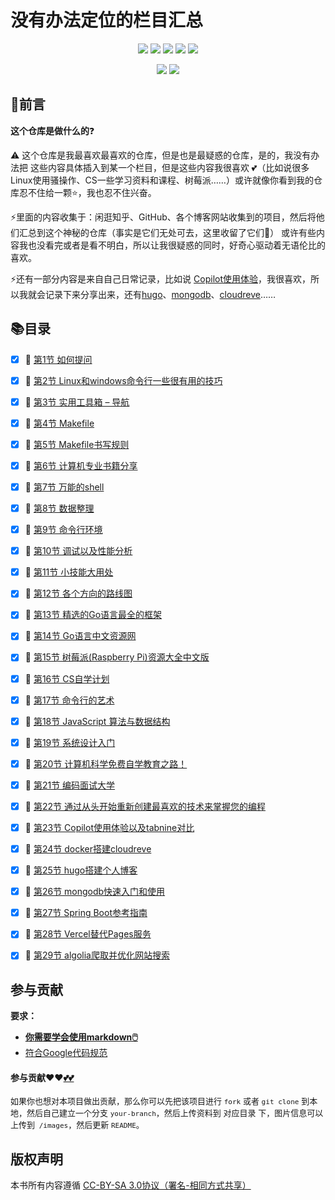 # 没有办法定位的栏目汇总

<p align='center'>
<a href="https://www.linkedin.cn/injobs/in/xiongxinwei-xiong-7606a0227" target="_blank"><img src="https://img.shields.io/badge/linkedin-xiongxinwei-yellowgreen?logo=linkedin"></a>
<a href="https://twitter.com/xxw3293172751" target="_blank"><img src="https://img.shields.io/badge/twitter-%40xxw3293172751-informational?logo=twitter"></a>
<a href="https://www.zhihu.com/people/3293172751" target="_blank"><img src="https://img.shields.io/badge/%E7%9F%A5%E4%B9%8E-%E9%93%BE%E5%AD%A6%E8%80%85%E7%A4%BE%E5%8C%BA-blue?logo=zhihu"></a>
<a href="https://s2.loli.net/2022/07/05/sQHuozItvWg1heA.jpg" target="_blank"><img src="https://img.shields.io/badge/%E5%BE%AE%E4%BF%A1-smile-brightgreen?logo=wechat"></a>
<a href="https://space.bilibili.com/14089380" target="_blank"><img src="https://img.shields.io/badge/b%E7%AB%99-%E6%97%A0%E4%B8%8E%E4%BC%A6%E6%AF%94%E7%9A%84%E5%BE%97%E5%BE%97-red?logo=bilibili"></a>
</p>
<p align='center'>
<a href="https://weibo.com/u/6248930985" target="_blank"><img src="https://img.shields.io/badge/%E5%BE%AE%E5%8D%9A-%E6%97%A0%E4%B8%8E%E4%BC%A6%E6%AF%94%E7%9A%84%E5%BE%97%E5%BE%97-critical?style=social&logo=Sina%20Weibo"></a>
<a href="https://github.com/3293172751" target="_blank"><img src="https://img.shields.io/badge/Github-xiongxinwei-inactive?style=social&logo=github"></a>
</p>


## 🚀前言

 **这个仓库是做什么的**❓

 ⚠️ 这个仓库是我最喜欢最喜欢的仓库，但是也是最疑惑的仓库，是的，我没有办法把
这些内容具体插入到某一个栏目，但是这些内容我很喜欢 💕（比如说很多Linux使用骚操作、CS一些学习资料和课程、树莓派……）或许就像你看到我的仓库忍不住给一颗⭐，我也忍不住兴奋。

 ⚡里面的内容收集于：闲逛知乎、GitHub、各个博客网站收集到的项目，然后将他们汇总到这个神秘的仓库（事实是它们无处可去，这里收留了它们:dog:） 或许有些内容我也没看完或者是看不明白，所以让我很疑惑的同时，好奇心驱动着无语伦比的喜欢。

 ⚡还有一部分内容是来自自己日常记录，比如说 [Copilot使用体验](markdown/23.md)，我很喜欢，所以我就会记录下来分享出来，还有[hugo](markdown/25.md)、[mongodb](markdown/26.md)、[cloudreve](markdown/24.md)……

## 📚目录

- [x] 🎊 [第1节 如何提问](markdown/1.md)

- [x] 🎊 [第2节 Linux和windows命令行一些很有用的技巧](markdown/2.md)

- [x] 🎊 [第3节 实用工具箱 – 导航](markdown/3.md)

- [x] 🎊 [第4节 Makefile](markdown/4.md)

- [x] 🎊 [第5节 Makefile书写规则](markdown/5.md)

- [x] 🎊 [第6节 计算机专业书籍分享](markdown/6.md)

- [x] 🎊 [第7节 万能的shell](markdown/7.md)

- [x] 🎊 [第8节 数据整理](markdown/8.md)

- [x] 🎊 [第9节 命令行环境](markdown/9.md)

- [x] 🎊 [第10节 调试以及性能分析](markdown/10.md)

- [x] 🎊 [第11节 小技能大用处](markdown/11.md)

- [x] 🎊 [第12节 各个方向的路线图](markdown/12.md)

- [x] 🎊 [第13节 精选的Go语言最全的框架](markdown/13.md)

- [x] 🎊 [第14节 Go语言中文资源网](markdown/14.md)

- [x] 🎊 [第15节 树莓派(Raspberry Pi)资源大全中文版](markdown/15.md)

- [x] 🎊 [第16节 CS自学计划](markdown/16.md)

- [x] 🎊 [第17节 命令行的艺术](markdown/17.md)

- [x] 🎊 [第18节 JavaScript 算法与数据结构](markdown/18.md)

- [x] 🎊 [第19节 系统设计入门](markdown/19.md)

- [x] 🎊 [第20节 计算机科学免费自学教育之路！](markdown/20.md)

- [x] 🎊 [第21节 编码面试大学](markdown/21.md)

- [x] 🎊 [第22节 通过从头开始重新创建最喜欢的技术来掌握您的编程](markdown/22.md)

- [x] 🎊 [第23节 Copilot使用体验以及tabnine对比](markdown/23.md)

- [x] 🎊 [第24节 docker搭建cloudreve](markdown/24.md)

- [x] 🎊 [第25节 hugo搭建个人博客](markdown/25.md)

- [x] 🎊 [第26节 mongodb快速入门和使用](markdown/26.md)

- [x] 🎊 [第27节 Spring Boot参考指南](markdown/27.md)

- [x] 🎊 [第28节 Vercel替代Pages服务](markdown/28.md)

- [x] 🎊 [第29节 algolia爬取并优化网站搜索](markdown/29.md)

<!--

- [ ] 🎊 [](markdown/30.md)

- [ ] 🎊 [](markdown/31.md)

- [ ] 🎊 [](markdown/32.md)

- [ ] 🎊 [](markdown/33.md)

- [ ] 🎊 [](markdown/34.md)

- [ ] 🎊 [](markdown/35.md)

- [ ] 🎊 [](markdown/36.md)

- [ ] 🎊 [](markdown/37.md)

- [ ] 🎊 [](markdown/38.md)

- [ ] 🎊 [](markdown/39.md)

- [ ] 🎊 [](markdown/40.md)

- [ ] 🎊 [](markdown/41.md)

- [ ] 🎊 [](markdown/42.md)

- [ ] 🎊 [](markdown/43.md)

- [ ] 🎊 [](markdown/44.md)

- [ ] 🎊 [](markdown/45.md)

- [ ] 🎊 [](markdown/46.md)

- [ ] 🎊 [](markdown/47.md)

- [ ] 🎊 [](markdown/48.md)

- [ ] 🎊 [](markdown/49.md)

- [ ] 🎊 [](markdown/50.md)

-->




## 参与贡献

**要求：**

+ [**你需要学会使用markdown🖱️**](https://github.com/3293172751/CS_COURSE/blob/master/markdown/README.md)
+ [符合Google代码规范](https://zh-google-styleguide.readthedocs.io/en/latest/google-cpp-styleguide/)

#### 参与贡献❤️❤️[💕💕](https://github.com/3293172751/CS_COURSE/blob/master/Git/git-contributor.md/)

<font size = 2>如果你也想对本项目做出贡献，那么你可以先把该项目进行 `fork` 或者 `git clone` 到本地，然后自己建立一个分支 `your-branch`，然后上传资料到 对应目录 下，图片信息可以上传到` /images`，然后更新 `README`。 </font>



## 版权声明

本书所有内容遵循 [CC-BY-SA 3.0协议（署名-相同方式共享）](http://zh.wikipedia.org/wiki/Wikipedia:CC-by-sa-3.0协议文本)
